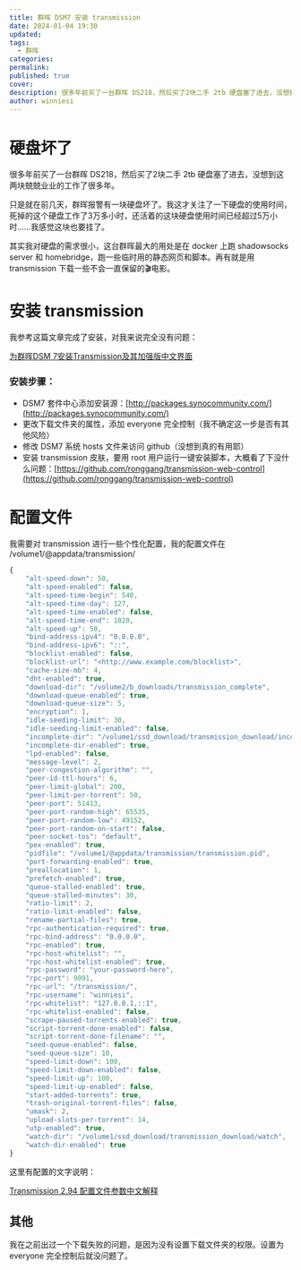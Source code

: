 ```yaml
---
title: 群晖 DSM7 安装 transmission
date: 2024-01-04 19:30
updated: 
tags:
  - 群晖
categories: 
permalink: 
published: true
cover: 
description: 很多年前买了一台群晖 DS218，然后买了2块二手 2tb 硬盘塞了进去，没想到这两块兢兢业业的工作了很多年
author: winniesi
---
```


# 硬盘坏了

很多年前买了一台群晖 DS218，然后买了2块二手 2tb 硬盘塞了进去，没想到这两块兢兢业业的工作了很多年。

只是就在前几天，群晖报警有一块硬盘坏了。我这才关注了一下硬盘的使用时间，死掉的这个硬盘工作了3万多小时，还活着的这块硬盘使用时间已经超过5万小时……我感觉这块也要挂了。


其实我对硬盘的需求很小，这台群晖最大的用处是在 docker 上跑 shadowsocks server 和 homebridge，跑一些临时用的静态网页和脚本。再有就是用 transmission 下载一些不会一直保留的🎬电影。

# 安装 transmission

我参考这篇文章完成了安装，对我来说完全没有问题：

[为群晖DSM 7安装Transmission及其加强版中文界面](https://ceshidao.com/get-enhanced-transmission-running-on-dsm7/)

### 安装步骤：

- DSM7 套件中心添加安装源：[http://packages.synocommunity.com/](http://packages.synocommunity.com/)
- 更改下载文件夹的属性，添加 everyone 完全控制（我不确定这一步是否有其他风险）
- 修改 DSM7 系统 hosts 文件来访问 github（没想到真的有用耶）
- 安装 transmission 皮肤，要用 root 用户运行一键安装脚本，大概看了下没什么问题：[https://github.com/ronggang/transmission-web-control](https://github.com/ronggang/transmission-web-control)

# 配置文件

我需要对 transmission 进行一些个性化配置，我的配置文件在 /volume1/@appdata/transmission/

```jsx
{
    "alt-speed-down": 50,
    "alt-speed-enabled": false,
    "alt-speed-time-begin": 540,
    "alt-speed-time-day": 127,
    "alt-speed-time-enabled": false,
    "alt-speed-time-end": 1020,
    "alt-speed-up": 50,
    "bind-address-ipv4": "0.0.0.0",
    "bind-address-ipv6": "::",
    "blocklist-enabled": false,
    "blocklist-url": "<http://www.example.com/blocklist>",
    "cache-size-mb": 4,
    "dht-enabled": true,
    "download-dir": "/volume2/b_downloads/transmission_complete",
    "download-queue-enabled": true,
    "download-queue-size": 5,
    "encryption": 1,
    "idle-seeding-limit": 30,
    "idle-seeding-limit-enabled": false,
    "incomplete-dir": "/volume1/ssd_download/transmission_download/incomplete",
    "incomplete-dir-enabled": true,
    "lpd-enabled": false,
    "message-level": 2,
    "peer-congestion-algorithm": "",
    "peer-id-ttl-hours": 6,
    "peer-limit-global": 200,
    "peer-limit-per-torrent": 50,
    "peer-port": 51413,
    "peer-port-random-high": 65535,
    "peer-port-random-low": 49152,
    "peer-port-random-on-start": false,
    "peer-socket-tos": "default",
    "pex-enabled": true,
    "pidfile": "/volume1/@appdata/transmission/transmission.pid",
    "port-forwarding-enabled": true,
    "preallocation": 1,
    "prefetch-enabled": true,
    "queue-stalled-enabled": true,
    "queue-stalled-minutes": 30,
    "ratio-limit": 2,
    "ratio-limit-enabled": false,
    "rename-partial-files": true,
    "rpc-authentication-required": true,
    "rpc-bind-address": "0.0.0.0",
    "rpc-enabled": true,
    "rpc-host-whitelist": "",
    "rpc-host-whitelist-enabled": true,
    "rpc-password": "your-password-here",
    "rpc-port": 9091,
    "rpc-url": "/transmission/",
    "rpc-username": "winniesi",
    "rpc-whitelist": "127.0.0.1,::1",
    "rpc-whitelist-enabled": false,
    "scrape-paused-torrents-enabled": true,
    "script-torrent-done-enabled": false,
    "script-torrent-done-filename": "",
    "seed-queue-enabled": false,
    "seed-queue-size": 10,
    "speed-limit-down": 100,
    "speed-limit-down-enabled": false,
    "speed-limit-up": 100,
    "speed-limit-up-enabled": false,
    "start-added-torrents": true,
    "trash-original-torrent-files": false,
    "umask": 2,
    "upload-slots-per-torrent": 14,
    "utp-enabled": true,
    "watch-dir": "/volume1/ssd_download/transmission_download/watch",
    "watch-dir-enabled": true
}
```

这里有配置的文字说明：

[Transmission 2.94 配置文件参数中文解释](https://blog.inkuang.com/2019/403/)

## 其他

我在之前出过一个下载失败的问题，是因为没有设置下载文件夹的权限。设置为 everyone 完全控制后就没问题了。